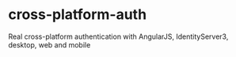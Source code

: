 # cross-platform-auth
Real cross-platform authentication with AngularJS, IdentityServer3, desktop, web and mobile
